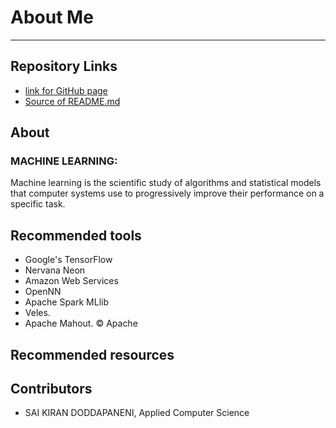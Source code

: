 # About Me
--------------------------------------------------------------------------------------------------------------


## Repository Links
-  [link for GitHub page](https://saikirandd.github.io/aboutme/ "page")
-  [Source of README.md ](https://github.com/saikirandd/aboutme "Source")
## About
### MACHINE LEARNING:
Machine learning is the scientific study of algorithms and statistical models that computer systems use to progressively improve their performance on a specific task.





## Recommended tools
- Google's TensorFlow
- Nervana Neon
- Amazon Web Services
- OpenNN
- Apache Spark MLlib
- Veles. 
- Apache Mahout. © Apache

## Recommended resources

## Contributors
- SAI KIRAN DODDAPANENI, Applied Computer Science




